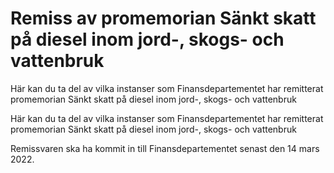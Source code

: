 # Remiss av promemorian Sänkt skatt på diesel inom jord-, skogs- och vattenbruk

Här kan du ta del av vilka instanser som Finansdepartementet har remitterat promemorian Sänkt skatt på diesel inom jord-, skogs- och vattenbruk

Här kan du ta del av vilka instanser som Finansdepartementet har remitterat promemorian Sänkt skatt på diesel inom jord-, skogs- och vattenbruk

Remissvaren ska ha kommit in till Finansdepartementet senast den 14 mars 2022.
